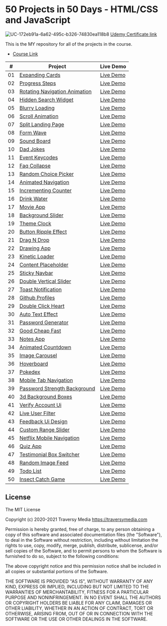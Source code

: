 # 50 Projects in 50 Days - HTML/CSS and JavaScript

![UC-172eb91a-6a62-495c-b326-74830ea118b8](https://user-images.githubusercontent.com/77421219/128432582-be5a4758-68e1-4dad-a1c5-383fd240b410.jpg)
[Udemy Certificate link](https://www.udemy.com/certificate/UC-172eb91a-6a62-495c-b326-74830ea118b8/)

This is the MY repository for all of the projects in the course.

- [Course Link](https://www.udemy.com/course/50-projects-50-days)
  <!-- Forked the readme file, to grab the markdown code -->
  <!-- https://jjmsantos.github.io/50days-50projects/ -->
  <!-- https://github.com/jjmsantos/50days-50projects/tree/main/ -->

|  #  | Project                                                                                                                                  | Live Demo                                                                                                  |
| :-: | ---------------------------------------------------------------------------------------------------------------------------------------- | ---------------------------------------------------------------------------------------------------------- |
| 01  | [Expanding Cards](https://github.com/jjmsantos/50days-50projects/tree/main/Day%2001%20-%20Expanding%20Cards)                             | [Live Demo](https://jjmsantos.github.io/50days-50projects/Day%2001%20-%20Expanding%20Cards/index.html)     |
| 02  | [Progress Steps](https://github.com/jjmsantos/50days-50projects/tree/main/Day%2002%20-%20Progress%20Steps)                               | [Live Demo](https://jjmsantos.github.io/50days-50projects/Day%2002%20-%20Progress%20Steps)                 |
| 03  | [Rotating Navigation Animation](https://github.com/jjmsantos/50days-50projects/tree/main/Day%2003%20-%20Rotating%20Navigation)           | [Live Demo](https://jjmsantos.github.io/50days-50projects/Day%2003%20-%20Rotating%20Navigation)            |
| 04  | [Hidden Search Widget](https://github.com/jjmsantos/50days-50projects/tree/main/Day%2004%20-%20Hidden%20Search%20Widget)                 | [Live Demo](https://jjmsantos.github.io/50days-50projects/Day%2004%20-%20Hidden%20Search%20Widget)         |
| 05  | [Blurry Loading](https://github.com/jjmsantos/50days-50projects/tree/main/Day%2005%20-%20Blurry%20Loading)                               | [Live Demo](https://jjmsantos.github.io/50days-50projects/Day%2005%20-%20Blurry%20Loading)                 |
| 06  | [Scroll Animation](https://github.com/jjmsantos/50days-50projects/tree/main/Day%2006%20-%20Scroll%20Animation)                           | [Live Demo](https://jjmsantos.github.io/50days-50projects/Day%2006%20-%20Scroll%20Animation)               |
| 07  | [Split Landing Page](https://github.com/jjmsantos/50days-50projects/tree/main/Day%2007%20-%20Split%20Landing%20Page)                     | [Live Demo](https://jjmsantos.github.io/50days-50projects/Day%2007%20-%20Split%20Landing%20Page)           |
| 08  | [Form Wave](https://github.com/jjmsantos/50days-50projects/tree/main/Day%2008%20-%20Form%20Wave%20Animation)                             | [Live Demo](https://jjmsantos.github.io/50days-50projects/Day%2008%20-%20Form%20Wave%20Animation)          |
| 09  | [Sound Board](https://github.com/jjmsantos/50days-50projects/tree/main/Day%2009%20-%20Sound%20Board)                                     | [Live Demo](https://jjmsantos.github.io/50days-50projects/Day%2009%20-%20Sound%20Board)                    |
| 10  | [Dad Jokes](https://github.com/jjmsantos/50days-50projects/tree/main/Day%2010%20-%20Dad%20Jokes)                                         | [Live Demo](https://jjmsantos.github.io/50days-50projects/Day%2010%20-%20Dad%20Jokes)                      |
| 11  | [Event Keycodes](https://github.com/jjmsantos/50days-50projects/tree/main/Day%2011%20-%20Event%20KeyCodes)                               | [Live Demo](https://jjmsantos.github.io/50days-50projects/Day%2011%20-%20Event%20KeyCodes)                 |
| 12  | [Faq Collapse](https://github.com/jjmsantos/50days-50projects/tree/main/Day%2012%20-%20FAQ%20Collapse)                                   | [Live Demo](https://jjmsantos.github.io/50days-50projects/Day%2012%20-%20FAQ%20Collapse)                   |
| 13  | [Random Choice Picker](https://github.com/jjmsantos/50days-50projects/tree/main/Day%2013%20-%20Random%20Choice%20Picker)                 | [Live Demo](https://jjmsantos.github.io/50days-50projects/Day%2013%20-%20Random%20Choice%20Picker)         |
| 14  | [Animated Navigation](https://github.com/jjmsantos/50days-50projects/tree/main/Day%2014%20-%20Animated%20Navigation)                     | [Live Demo](https://jjmsantos.github.io/50days-50projects/Day%2014%20-%20Animated%20Navigation)            |
| 15  | [Incrementing Counter](https://github.com/jjmsantos/50days-50projects/tree/main/Day%2015%20-%20Incrementing%20Counter)                   | [Live Demo](https://jjmsantos.github.io/50days-50projects/Day%2015%20-%20Incrementing%20Counter)           |
| 16  | [Drink Water](https://github.com/jjmsantos/50days-50projects/tree/main/Day%2016%20-%20Drink%20Water)                                     | [Live Demo](https://jjmsantos.github.io/50days-50projects/Day%2016%20-%20Drink%20Water)                    |
| 17  | [Movie App](https://github.com/jjmsantos/50days-50projects/tree/main/Day%2017%20-%20Movie%20App)                                         | [Live Demo](https://jjmsantos.github.io/50days-50projects/Day%2017%20-%20Movie%20App)                      |
| 18  | [Background Slider](https://github.com/jjmsantos/50days-50projects/tree/main/Day%2018%20-%20Background%20Slider)                         | [Live Demo](https://jjmsantos.github.io/50days-50projects/Day%2018%20-%20Background%20Slider)              |
| 19  | [Theme Clock](https://github.com/jjmsantos/50days-50projects/tree/main/Day%2019%20-%20Theme%20Clock)                                     | [Live Demo](https://jjmsantos.github.io/50days-50projects/Day%2019%20-%20Theme%20Clock)                    |
| 20  | [Button Ripple Effect](https://github.com/jjmsantos/50days-50projects/tree/main/Day%2020%20-%20Button%20Ripple%20Effect)                 | [Live Demo](https://jjmsantos.github.io/50days-50projects/Day%2020%20-%20Button%20Ripple%20Effect)         |
| 21  | [Drag N Drop](https://github.com/jjmsantos/50days-50projects/tree/main/Day%2021%20-%20Drag%20N%20Drop)                                   | [Live Demo](https://jjmsantos.github.io/50days-50projects/Day%2021%20-%20Drag%20N%20Drop)                  |
| 22  | [Drawing App](https://github.com/jjmsantos/50days-50projects/tree/main/Day%2022%20-%20Drawing%20App)                                     | [Live Demo](https://jjmsantos.github.io/50days-50projects/Day%2022%20-%20Drawing%20App)                    |
| 23  | [Kinetic Loader](https://github.com/jjmsantos/50days-50projects/tree/main/Day%2023%20-%20Kinetic%20CSS%20Loader)                         | [Live Demo](https://jjmsantos.github.io/50days-50projects/Day%2023%20-%20Kinetic%20CSS%20Loader)           |
| 24  | [Content Placeholder](https://github.com/jjmsantos/50days-50projects/tree/main/Day%2024%20-%20Content%20Placeholder)                     | [Live Demo](https://jjmsantos.github.io/50days-50projects/Day%2024%20-%20Content%20Placeholder)            |
| 25  | [Sticky Navbar](https://github.com/jjmsantos/50days-50projects/tree/main/Day%2025%20-%20Sticky%20NavBar)                                 | [Live Demo](https://jjmsantos.github.io/50days-50projects/Day%2025%20-%20Sticky%20NavBar)                  |
| 26  | [Double Vertical Slider](https://github.com/jjmsantos/50days-50projects/tree/main/Day%2026%20-%20Double%20Vertical%20Slider)             | [Live Demo](https://jjmsantos.github.io/50days-50projects/Day%2026%20-%20Double%20Vertical%20Slider)       |
| 27  | [Toast Notification](https://github.com/jjmsantos/50days-50projects/tree/main/Day%2027%20-%20Toast%20Notifications)                      | [Live Demo](https://jjmsantos.github.io/50days-50projects/Day%2027%20-%20Toast%20Notifications)            |
| 28  | [Github Profiles](https://github.com/jjmsantos/50days-50projects/tree/main/Day%2028%20-%20Github%20Profiles)                             | [Live Demo](https://jjmsantos.github.io/50days-50projects/Day%2028%20-%20Github%20Profiles)                |
| 29  | [Double Click Heart](https://github.com/jjmsantos/50days-50projects/tree/main/Day%2029%20-%20Double%20Heart%20Click)                     | [Live Demo](https://jjmsantos.github.io/50days-50projects/Day%2029%20-%20Double%20Heart%20Click)           |
| 30  | [Auto Text Effect](https://github.com/jjmsantos/50days-50projects/tree/main/Day%2030%20-%20Auto%20Text%20Effect)                         | [Live Demo](https://jjmsantos.github.io/50days-50projects/Day%2030%20-%20Auto%20Text%20Effect)             |
| 31  | [Password Generator](https://github.com/jjmsantos/50days-50projects/tree/main/Day%2031%20-%20Password%20Generator)                       | [Live Demo](https://jjmsantos.github.io/50days-50projects/Day%2031%20-%20Password%20Generator)             |
| 32  | [Good Cheap Fast](https://github.com/jjmsantos/50days-50projects/tree/main/Day%2032%20-%20CheckBoxes)                                    | [Live Demo](https://jjmsantos.github.io/50days-50projects/Day%2032%20-%20CheckBoxes)                       |
| 33  | [Notes App](https://github.com/jjmsantos/50days-50projects/tree/main/Day%2033%20-%20Notes%20App)                                         | [Live Demo](https://jjmsantos.github.io/50days-50projects/Day%2033%20-%20Notes%20App)                      |
| 34  | [Animated Countdown](https://github.com/jjmsantos/50days-50projects/tree/main/Day%2034%20Animated%20Countdown)                           | [Live Demo](https://jjmsantos.github.io/50days-50projects/Day%2034%20Animated%20Countdown)                 |
| 35  | [Image Carousel](https://github.com/jjmsantos/50days-50projects/tree/main/Day%2035%20-%20Image%20Carousel)                               | [Live Demo](https://jjmsantos.github.io/50days-50projects/Day%2035%20-%20Image%20Carousel)                 |
| 36  | [Hoverboard](https://github.com/jjmsantos/50days-50projects/tree/main/Day%2036%20-%20Hoverboard)                                         | [Live Demo](https://jjmsantos.github.io/50days-50projects/Day%2036%20-%20Hoverboard)                       |
| 37  | [Pokedex](https://github.com/jjmsantos/50days-50projects/tree/main/Day%2037%20-%20Pokedex)                                               | [Live Demo](https://jjmsantos.github.io/50days-50projects/Day%2037%20-%20Pokedex)                          |
| 38  | [Mobile Tab Navigation](https://github.com/jjmsantos/50days-50projects/tree/main/Day%2038%20-%20Mobile%20Tab%20Navigation)               | [Live Demo](https://jjmsantos.github.io/50days-50projects/Day%2038%20-%20Mobile%20Tab%20Navigation)        |
| 39  | [Password Strength Background](https://github.com/jjmsantos/50days-50projects/tree/main/Day%2039%20-%20Password%20Strength%20Background) | [Live Demo](https://jjmsantos.github.io/50days-50projects/Day%2039%20-%20Password%20Strength%20Background) |
| 40  | [3d Background Boxes](https://github.com/jjmsantos/50days-50projects/tree/main/Day%2040%20-%203D%20Background%20Boxes)                   | [Live Demo](https://jjmsantos.github.io/50days-50projects/Day%2040%20-%203D%20Background%20Boxes)          |
| 41  | [Verify Account Ui](https://github.com/jjmsantos/50days-50projects/tree/main/Day%2041%20-%20Verify%20Account%20UI)                       | [Live Demo](https://jjmsantos.github.io/50days-50projects/Day%2041%20-%20Verify%20Account%20UI)            |
| 42  | [Live User Filter](https://github.com/jjmsantos/50days-50projects/tree/main/Day%2042%20-%20Live%20User%20Filter)                         | [Live Demo](https://jjmsantos.github.io/50days-50projects/Day%2042%20-%20Live%20User%20Filter)             |
| 43  | [Feedback Ui Design](https://github.com/jjmsantos/50days-50projects/tree/main/Day%2043%20-%20Feedback%20UI%20Design)                     | [Live Demo](https://jjmsantos.github.io/50days-50projects/Day%2043%20-%20Feedback%20UI%20Design)           |
| 44  | [Custom Range Slider](https://github.com/jjmsantos/50days-50projects/tree/main/Day%2044%20-%20Custom%20Range%20Slider)                   | [Live Demo](https://jjmsantos.github.io/50days-50projects/Day%2044%20-%20Custom%20Range%20Slider)          |
| 45  | [Netflix Mobile Navigation](https://github.com/jjmsantos/50days-50projects/tree/main/Day%2045%20-%20Netflix%20Navigation)                | [Live Demo](https://jjmsantos.github.io/50days-50projects/Day%2045%20-%20Netflix%20Navigation)             |
| 46  | [Quiz App](https://github.com/jjmsantos/50days-50projects/tree/main/Day%2046%20-%20Quiz%20App)                                           | [Live Demo](https://jjmsantos.github.io/50days-50projects/Day%2046%20-%20Quiz%20App)                       |
| 47  | [Testimonial Box Switcher](https://github.com/jjmsantos/50days-50projects/tree/main/Day%2047%20-%20Testimonial%20Box%20Switcher)         | [Live Demo](https://jjmsantos.github.io/50days-50projects/Day%2047%20-%20Testimonial%20Box%20Switcher)     |
| 48  | [Random Image Feed](https://github.com/jjmsantos/50days-50projects/tree/main/Day%2048%20-%20Random%20Image%20Feed)                       | [Live Demo](https://jjmsantos.github.io/50days-50projects/Day%2048%20-%20Random%20Image%20Feed)            |
| 49  | [Todo List](https://github.com/jjmsantos/50days-50projects/tree/main/Day%2049%20-%20To%20Do%20List)                                      | [Live Demo](https://jjmsantos.github.io/50days-50projects/Day%2049%20-%20To%20Do%20List)                   |
| 50  | [Insect Catch Game](https://github.com/jjmsantos/50days-50projects/tree/main/Day%2050%20-%20Insect%20Catch%20Game)                       | [Live Demo](https://jjmsantos.github.io/50days-50projects/Day%2050%20-%20Insect%20Catch%20Game)            |

## License

The MIT License

Copyright (c) 2020-2021 Traversy Media https://traversymedia.com

Permission is hereby granted, free of charge, to any person obtaining a copy
of this software and associated documentation files (the "Software"), to deal
in the Software without restriction, including without limitation the rights
to use, copy, modify, merge, publish, distribute, sublicense, and/or sell
copies of the Software, and to permit persons to whom the Software is
furnished to do so, subject to the following conditions:

The above copyright notice and this permission notice shall be included in
all copies or substantial portions of the Software.

THE SOFTWARE IS PROVIDED "AS IS", WITHOUT WARRANTY OF ANY KIND, EXPRESS OR
IMPLIED, INCLUDING BUT NOT LIMITED TO THE WARRANTIES OF MERCHANTABILITY,
FITNESS FOR A PARTICULAR PURPOSE AND NONINFRINGEMENT. IN NO EVENT SHALL THE
AUTHORS OR COPYRIGHT HOLDERS BE LIABLE FOR ANY CLAIM, DAMAGES OR OTHER
LIABILITY, WHETHER IN AN ACTION OF CONTRACT, TORT OR OTHERWISE, ARISING FROM,
OUT OF OR IN CONNECTION WITH THE SOFTWARE OR THE USE OR OTHER DEALINGS IN
THE SOFTWARE.
